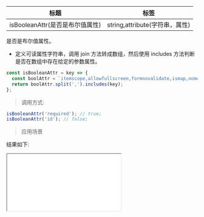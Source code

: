 | 标题                            | 标签                           |
| ------------------------------- | ------------------------------ |
| isBooleanAttr(是否是布尔值属性) | string,attribute(字符串，属性) |

是否是布尔值属性。

- 定义可读属性字符串，调用 join 方法转成数组，然后使用 includes 方法判断是否在数组中存在给定的参数属性。

```js
const isBooleanAttr = key => {
  const boolAttr = `itemscope,allowfullscreen,formnovalidate,ismap,nomodule,novalidate,readonly,async,autofocus,autoplay,controls,default,defer,disabled,hidden,loop,open,required,reversed,scoped,seamless,checked,muted,multiple,selected`;
  return boolAttr.split(',').includes(key);
};
```

> 调用方式:

```js
isBooleanAttr('required'); // true;
isBooleanAttr('id'); // false;
```

> 应用场景

<div class="code-editor" data-url="codes/javascript/html/isBooleanAttr.html" data-language="html"></div>

结果如下:

<iframe src="codes/javascript/html/isBooleanAttr.html"></iframe>
